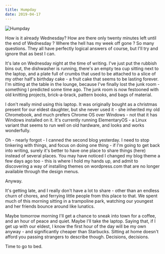 ```yaml
---
title: Humpday
date: 2019-04-17
---
```


![Humpday](https://source.unsplash.com/9ZQzrLWV52M/1600x900)

How is it already Wednesday? How are there only twenty minutes left until the end of Wednesday ? Where the hell has my week off gone ? So many questions. They all have perfectly logical answers of course, but I'll try and ignore that as best I can.

It's late on Wednesday night at the time of writing. I've just put the rubbish bins out, the dishwasher is running, there's an empty tea cup sitting next to the laptop, and a plate full of crumbs that used to be attached to a slice of my other half's birthday cake - a fruit cake that seems to be lasting forever. I'm sitting at the table in the lounge, because I've finally lost the junk room - something I predicted some time ago. The junk room is now festooned with old knitting projects, brick-a-brack, pattern books, and bags of material.

I don't really mind using this laptop. It was originally bought as a christmas present for our eldest daughter, but she never used it - she inherited my old Chromebook, and much prefers Chrome OS over Windows - not that it has Windows installed on it. It's currently running ElementaryOS - a Linux variant that seems to run well on old hardware, and looks and works wonderfully.

Oh - nearly forgot - I canned the second blog yesterday. I need to stop tinkering with things, and focus on doing one thing - if I'm going to get back into writing, surely it's better to have one place to share things (here) instead of several places. You may have noticed I changed my blog theme a few days ago too - this is where I hold my hands up, and admit to discovering a way of installing themes on wordpress.com that are no longer available through the design menus.

Anyway.

It's getting late, and I really don't have a lot to share - other than an endless churn of chores, and ferrying little people from this place to that. We spent much of this morning sitting in a trampoline park, watching our youngest and her friends bounce around like lunatics.

Maybe tomorrow morning I'll get a chance to sneak into town for a coffee, and an hour of peace and quiet. Maybe I'll take the laptop. Saying that, if I get up with our eldest, I know the first hour of the day will be my own anyway - and significantly cheaper than Starbucks. Sitting at home doesn't afford you passing strangers to describe though. Decisions, decisions.

Time to go to bed.